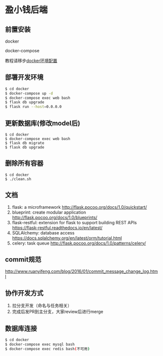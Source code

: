# 盈小钱后端

## 前置安装 

docker

docker-compose

教程请移步[docker环境配置](backend/docs/docker.md)

## 部署开发环境
```bash
$ cd docker
$ docker-compose up -d
$ docker-compose exec web bash
$ flask db upgrade
$ flask run --host=0.0.0.0
```

## 更新数据库(修改model后)
```
$ cd docker
$ docker-compose exec web bash
$ flask db migrate
$ flask db upgrade
```

## 删除所有容器
```
$ cd docker
$ ./clean.sh
```

## 文档

1. flask: a microframework http://flask.pocoo.org/docs/1.0/quickstart/
2. blueprint: create modular application http://flask.pocoo.org/docs/1.0/blueprints/
3. flask-restful: extension for flask to support building REST APIs https://flask-restful.readthedocs.io/en/latest/
4. SQLAlchemy: database access https://docs.sqlalchemy.org/en/latest/orm/tutorial.html
5. celery: task queue http://flask.pocoo.org/docs/1.0/patterns/celery/

## commit规范

http://www.ruanyifeng.com/blog/2016/01/commit_message_change_log.html

## 协作开发方式

1. 拉分支开发（命名与任务相关）
2. 完成后发PR到主分支，大家review后进行merge

## 数据库连接
```bash
$ cd docker
$ docker-compose exec mysql bash
$ docker-compose exec redis bash(不可用)
```